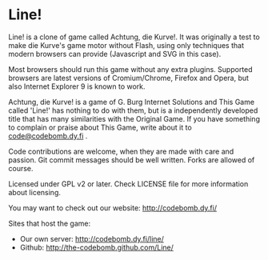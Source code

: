 Line!
=====

Line! is a clone of game called Achtung, die Kurve!. It was 
originally a test to make die Kurve's game motor without Flash, 
using only techniques that modern browsers can provide (Javascript 
and SVG in this case).

Most browsers should run this game without any extra plugins. 
Supported browsers are latest versions of Cromium/Chrome, Firefox 
and Opera, but also Internet Explorer 9 is known to work.

Achtung, die Kurve! is a game of G. Burg Internet Solutions and
This Game called 'Line!' has nothing to do with them, but is a 
independently developed title that has many similarities with 
the Original Game. If you have something to complain or praise 
about This Game, write about it to code@codebomb.dy.fi .

Code contributions are welcome, when they are made with care and 
passion. Git commit messages should be well written. Forks are 
allowed of course.

Licensed under GPL v2 or later. Check LICENSE file for more 
information about licensing.

You may want to check out our website: http://codebomb.dy.fi/

Sites that host the game:
 - Our own server: http://codebomb.dy.fi/line/
 - Github: http://the-codebomb.github.com/Line/

